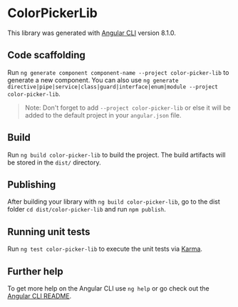 # ColorPickerLib

This library was generated with [Angular CLI](https://github.com/angular/angular-cli) version 8.1.0.

## Code scaffolding

Run `ng generate component component-name --project color-picker-lib` to generate a new component. You can also use `ng generate directive|pipe|service|class|guard|interface|enum|module --project color-picker-lib`.
> Note: Don't forget to add `--project color-picker-lib` or else it will be added to the default project in your `angular.json` file. 

## Build

Run `ng build color-picker-lib` to build the project. The build artifacts will be stored in the `dist/` directory.

## Publishing

After building your library with `ng build color-picker-lib`, go to the dist folder `cd dist/color-picker-lib` and run `npm publish`.

## Running unit tests

Run `ng test color-picker-lib` to execute the unit tests via [Karma](https://karma-runner.github.io).

## Further help

To get more help on the Angular CLI use `ng help` or go check out the [Angular CLI README](https://github.com/angular/angular-cli/blob/master/README.md).
